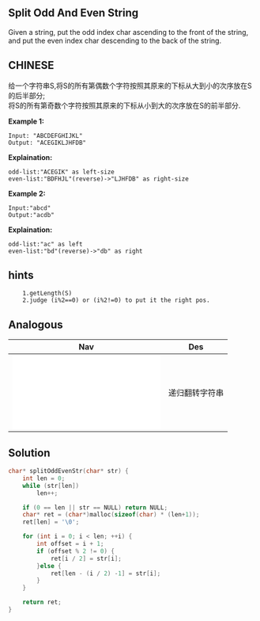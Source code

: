 ## Split Odd And Even String

Given a string, put the odd index char ascending to the front of the string, and put the even index char descending to the back of the string.

## CHINESE
给一个字符串S,将S的所有第偶数个字符按照其原来的下标从大到小的次序放在S的后半部分;<br />
将S的所有第奇数个字符按照其原来的下标从小到大的次序放在S的前半部分. <br />

**Example 1:**
```
Input: "ABCDEFGHIJKL"
Output: "ACEGIKLJHFDB"
```
**Explaination:**
```
odd-list:"ACEGIK" as left-size
even-list:"BDFHJL"(reverse)->"LJHFDB" as right-size
```
**Example 2:**
```
Input:"abcd"
Output:"acdb"
```
**Explaination:**
```
odd-list:"ac" as left
even-list:"bd"(reverse)->"db" as right
```

## hints
```
    1.getLength(S)
    2.judge (i%2==0) or (i%2!=0) to put it the right pos.
```

## Analogous
|                Nav                    |                 Des                 |
|:-------------------------------------:|:-----------------------------------:|
|![reverseStrInner](reverseStrInner.md) |递归翻转字符串                       |


## Solution
``` c
char* splitOddEvenStr(char* str) {
    int len = 0;
    while (str[len])
        len++;

    if (0 == len || str == NULL) return NULL;
    char* ret = (char*)malloc(sizeof(char) * (len+1));
    ret[len] = '\0';

    for (int i = 0; i < len; ++i) {
        int offset = i + 1;
        if (offset % 2 != 0) {
            ret[i / 2] = str[i];
        }else {
            ret[len - (i / 2) -1] = str[i];
        }
    }

    return ret;
}
```